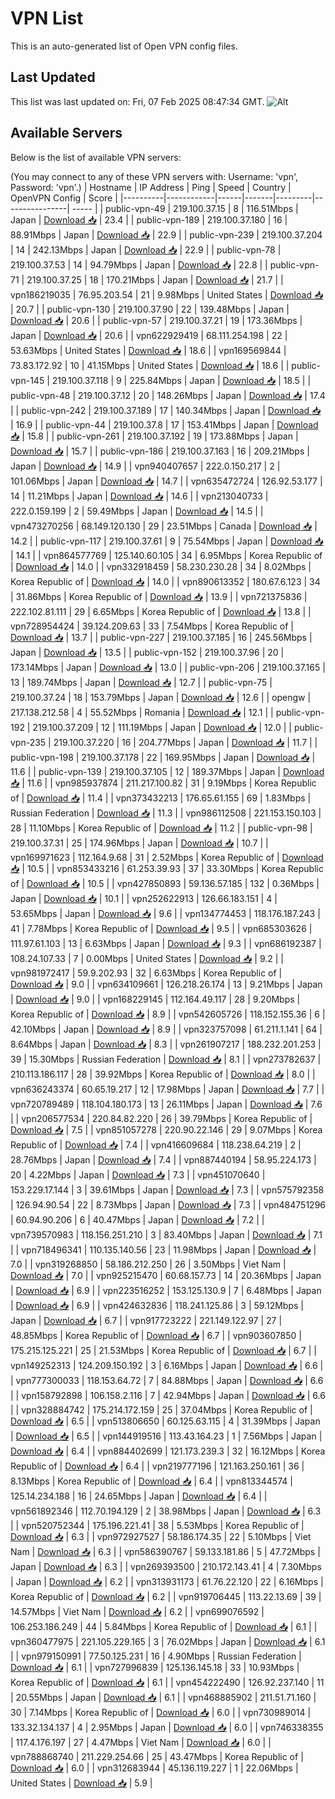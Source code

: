 # VPN List

This is an auto-generated list of Open VPN config files.

## Last Updated

This list was last updated on: Fri, 07 Feb 2025 08:47:34 GMT.
![Alt](https://repobeats.axiom.co/api/embed/186b98318ef1479477931607c1ad7d823f12451f.svg "Repobeats analytics image")

## Available Servers

Below is the list of available VPN servers:

(You may connect to any of these VPN servers with: Username: 'vpn', Password: 'vpn'.)
| Hostname | IP Address | Ping | Speed | Country | OpenVPN Config | Score |
|----------|------------|------|-------|---------|----------------| ----- |
| public-vpn-49 | 219.100.37.15 | 8 | 116.51Mbps | Japan | [Download 📥](./configs/server_0_JP.ovpn) | 23.4 |
| public-vpn-189 | 219.100.37.180 | 16 | 88.91Mbps | Japan | [Download 📥](./configs/server_1_JP.ovpn) | 22.9 |
| public-vpn-239 | 219.100.37.204 | 14 | 242.13Mbps | Japan | [Download 📥](./configs/server_2_JP.ovpn) | 22.9 |
| public-vpn-78 | 219.100.37.53 | 14 | 94.79Mbps | Japan | [Download 📥](./configs/server_3_JP.ovpn) | 22.8 |
| public-vpn-71 | 219.100.37.25 | 18 | 170.21Mbps | Japan | [Download 📥](./configs/server_4_JP.ovpn) | 21.7 |
| vpn186219035 | 76.95.203.54 | 21 | 9.98Mbps | United States | [Download 📥](./configs/server_5_US.ovpn) | 20.7 |
| public-vpn-130 | 219.100.37.90 | 22 | 139.48Mbps | Japan | [Download 📥](./configs/server_6_JP.ovpn) | 20.6 |
| public-vpn-57 | 219.100.37.21 | 19 | 173.36Mbps | Japan | [Download 📥](./configs/server_7_JP.ovpn) | 20.6 |
| vpn622929419 | 68.111.254.198 | 22 | 53.63Mbps | United States | [Download 📥](./configs/server_8_US.ovpn) | 18.6 |
| vpn169569844 | 73.83.172.92 | 10 | 41.15Mbps | United States | [Download 📥](./configs/server_9_US.ovpn) | 18.6 |
| public-vpn-145 | 219.100.37.118 | 9 | 225.84Mbps | Japan | [Download 📥](./configs/server_10_JP.ovpn) | 18.5 |
| public-vpn-48 | 219.100.37.12 | 20 | 148.26Mbps | Japan | [Download 📥](./configs/server_11_JP.ovpn) | 17.4 |
| public-vpn-242 | 219.100.37.189 | 17 | 140.34Mbps | Japan | [Download 📥](./configs/server_12_JP.ovpn) | 16.9 |
| public-vpn-44 | 219.100.37.8 | 17 | 153.41Mbps | Japan | [Download 📥](./configs/server_13_JP.ovpn) | 15.8 |
| public-vpn-261 | 219.100.37.192 | 19 | 173.88Mbps | Japan | [Download 📥](./configs/server_14_JP.ovpn) | 15.7 |
| public-vpn-186 | 219.100.37.163 | 16 | 209.21Mbps | Japan | [Download 📥](./configs/server_15_JP.ovpn) | 14.9 |
| vpn940407657 | 222.0.150.217 | 2 | 101.06Mbps | Japan | [Download 📥](./configs/server_16_JP.ovpn) | 14.7 |
| vpn635472724 | 126.92.53.177 | 14 | 11.21Mbps | Japan | [Download 📥](./configs/server_17_JP.ovpn) | 14.6 |
| vpn213040733 | 222.0.159.199 | 2 | 59.49Mbps | Japan | [Download 📥](./configs/server_18_JP.ovpn) | 14.5 |
| vpn473270256 | 68.149.120.130 | 29 | 23.51Mbps | Canada | [Download 📥](./configs/server_19_CA.ovpn) | 14.2 |
| public-vpn-117 | 219.100.37.61 | 9 | 75.54Mbps | Japan | [Download 📥](./configs/server_20_JP.ovpn) | 14.1 |
| vpn864577769 | 125.140.60.105 | 34 | 6.95Mbps | Korea Republic of | [Download 📥](./configs/server_21_KR.ovpn) | 14.0 |
| vpn332918459 | 58.230.230.28 | 34 | 8.02Mbps | Korea Republic of | [Download 📥](./configs/server_22_KR.ovpn) | 14.0 |
| vpn890613352 | 180.67.6.123 | 34 | 31.86Mbps | Korea Republic of | [Download 📥](./configs/server_23_KR.ovpn) | 13.9 |
| vpn721375836 | 222.102.81.111 | 29 | 6.65Mbps | Korea Republic of | [Download 📥](./configs/server_24_KR.ovpn) | 13.8 |
| vpn728954424 | 39.124.209.63 | 33 | 7.54Mbps | Korea Republic of | [Download 📥](./configs/server_25_KR.ovpn) | 13.7 |
| public-vpn-227 | 219.100.37.185 | 16 | 245.56Mbps | Japan | [Download 📥](./configs/server_26_JP.ovpn) | 13.5 |
| public-vpn-152 | 219.100.37.96 | 20 | 173.14Mbps | Japan | [Download 📥](./configs/server_27_JP.ovpn) | 13.0 |
| public-vpn-206 | 219.100.37.165 | 13 | 189.74Mbps | Japan | [Download 📥](./configs/server_28_JP.ovpn) | 12.7 |
| public-vpn-75 | 219.100.37.24 | 18 | 153.79Mbps | Japan | [Download 📥](./configs/server_29_JP.ovpn) | 12.6 |
| opengw | 217.138.212.58 | 4 | 55.52Mbps | Romania | [Download 📥](./configs/server_30_RO.ovpn) | 12.1 |
| public-vpn-192 | 219.100.37.209 | 12 | 111.19Mbps | Japan | [Download 📥](./configs/server_31_JP.ovpn) | 12.0 |
| public-vpn-235 | 219.100.37.220 | 16 | 204.77Mbps | Japan | [Download 📥](./configs/server_32_JP.ovpn) | 11.7 |
| public-vpn-198 | 219.100.37.178 | 22 | 169.95Mbps | Japan | [Download 📥](./configs/server_33_JP.ovpn) | 11.6 |
| public-vpn-139 | 219.100.37.105 | 12 | 189.37Mbps | Japan | [Download 📥](./configs/server_34_JP.ovpn) | 11.6 |
| vpn985937874 | 211.217.100.82 | 31 | 9.19Mbps | Korea Republic of | [Download 📥](./configs/server_35_KR.ovpn) | 11.4 |
| vpn373432213 | 176.65.61.155 | 69 | 1.83Mbps | Russian Federation | [Download 📥](./configs/server_36_RU.ovpn) | 11.3 |
| vpn986112508 | 221.153.150.103 | 28 | 11.10Mbps | Korea Republic of | [Download 📥](./configs/server_37_KR.ovpn) | 11.2 |
| public-vpn-98 | 219.100.37.31 | 25 | 174.96Mbps | Japan | [Download 📥](./configs/server_38_JP.ovpn) | 10.7 |
| vpn169971623 | 112.164.9.68 | 31 | 2.52Mbps | Korea Republic of | [Download 📥](./configs/server_39_KR.ovpn) | 10.5 |
| vpn853433216 | 61.253.39.93 | 37 | 33.30Mbps | Korea Republic of | [Download 📥](./configs/server_40_KR.ovpn) | 10.5 |
| vpn427850893 | 59.136.57.185 | 132 | 0.36Mbps | Japan | [Download 📥](./configs/server_41_JP.ovpn) | 10.1 |
| vpn252622913 | 126.66.183.151 | 4 | 53.65Mbps | Japan | [Download 📥](./configs/server_42_JP.ovpn) | 9.6 |
| vpn134774453 | 118.176.187.243 | 41 | 7.78Mbps | Korea Republic of | [Download 📥](./configs/server_43_KR.ovpn) | 9.5 |
| vpn685303626 | 111.97.61.103 | 13 | 6.63Mbps | Japan | [Download 📥](./configs/server_44_JP.ovpn) | 9.3 |
| vpn686192387 | 108.24.107.33 | 7 | 0.00Mbps | United States | [Download 📥](./configs/server_45_US.ovpn) | 9.2 |
| vpn981972417 | 59.9.202.93 | 32 | 6.63Mbps | Korea Republic of | [Download 📥](./configs/server_46_KR.ovpn) | 9.0 |
| vpn634109661 | 126.218.26.174 | 13 | 9.21Mbps | Japan | [Download 📥](./configs/server_47_JP.ovpn) | 9.0 |
| vpn168229145 | 112.164.49.117 | 28 | 9.20Mbps | Korea Republic of | [Download 📥](./configs/server_48_KR.ovpn) | 8.9 |
| vpn542605726 | 118.152.155.36 | 6 | 42.10Mbps | Japan | [Download 📥](./configs/server_49_JP.ovpn) | 8.9 |
| vpn323757098 | 61.211.1.141 | 64 | 8.64Mbps | Japan | [Download 📥](./configs/server_50_JP.ovpn) | 8.3 |
| vpn261907217 | 188.232.201.253 | 39 | 15.30Mbps | Russian Federation | [Download 📥](./configs/server_51_RU.ovpn) | 8.1 |
| vpn273782637 | 210.113.186.117 | 28 | 39.92Mbps | Korea Republic of | [Download 📥](./configs/server_52_KR.ovpn) | 8.0 |
| vpn636243374 | 60.65.19.217 | 12 | 17.98Mbps | Japan | [Download 📥](./configs/server_53_JP.ovpn) | 7.7 |
| vpn720789489 | 118.104.180.173 | 13 | 26.11Mbps | Japan | [Download 📥](./configs/server_54_JP.ovpn) | 7.6 |
| vpn206577534 | 220.84.82.220 | 26 | 39.79Mbps | Korea Republic of | [Download 📥](./configs/server_55_KR.ovpn) | 7.5 |
| vpn851057278 | 220.90.22.146 | 29 | 9.07Mbps | Korea Republic of | [Download 📥](./configs/server_56_KR.ovpn) | 7.4 |
| vpn416609684 | 118.238.64.219 | 2 | 28.76Mbps | Japan | [Download 📥](./configs/server_57_JP.ovpn) | 7.4 |
| vpn887440194 | 58.95.224.173 | 20 | 4.22Mbps | Japan | [Download 📥](./configs/server_58_JP.ovpn) | 7.3 |
| vpn451070640 | 153.229.17.144 | 3 | 39.61Mbps | Japan | [Download 📥](./configs/server_59_JP.ovpn) | 7.3 |
| vpn575792358 | 126.94.90.54 | 22 | 8.73Mbps | Japan | [Download 📥](./configs/server_60_JP.ovpn) | 7.3 |
| vpn484751296 | 60.94.90.206 | 6 | 40.47Mbps | Japan | [Download 📥](./configs/server_61_JP.ovpn) | 7.2 |
| vpn739570983 | 118.156.251.210 | 3 | 83.40Mbps | Japan | [Download 📥](./configs/server_62_JP.ovpn) | 7.1 |
| vpn718496341 | 110.135.140.56 | 23 | 11.98Mbps | Japan | [Download 📥](./configs/server_63_JP.ovpn) | 7.0 |
| vpn319268850 | 58.186.212.250 | 26 | 3.50Mbps | Viet Nam | [Download 📥](./configs/server_64_VN.ovpn) | 7.0 |
| vpn925215470 | 60.68.157.73 | 14 | 20.36Mbps | Japan | [Download 📥](./configs/server_65_JP.ovpn) | 6.9 |
| vpn223516252 | 153.125.130.9 | 7 | 6.48Mbps | Japan | [Download 📥](./configs/server_66_JP.ovpn) | 6.9 |
| vpn424632836 | 118.241.125.86 | 3 | 59.12Mbps | Japan | [Download 📥](./configs/server_67_JP.ovpn) | 6.7 |
| vpn917723222 | 221.149.122.97 | 27 | 48.85Mbps | Korea Republic of | [Download 📥](./configs/server_68_KR.ovpn) | 6.7 |
| vpn903607850 | 175.215.125.221 | 25 | 21.53Mbps | Korea Republic of | [Download 📥](./configs/server_69_KR.ovpn) | 6.7 |
| vpn149252313 | 124.209.150.192 | 3 | 6.16Mbps | Japan | [Download 📥](./configs/server_70_JP.ovpn) | 6.6 |
| vpn777300033 | 118.153.64.72 | 7 | 84.88Mbps | Japan | [Download 📥](./configs/server_71_JP.ovpn) | 6.6 |
| vpn158792898 | 106.158.2.116 | 7 | 42.94Mbps | Japan | [Download 📥](./configs/server_72_JP.ovpn) | 6.6 |
| vpn328884742 | 175.214.172.159 | 25 | 37.04Mbps | Korea Republic of | [Download 📥](./configs/server_73_KR.ovpn) | 6.5 |
| vpn513806650 | 60.125.63.115 | 4 | 31.39Mbps | Japan | [Download 📥](./configs/server_74_JP.ovpn) | 6.5 |
| vpn144919516 | 113.43.164.23 | 1 | 7.56Mbps | Japan | [Download 📥](./configs/server_75_JP.ovpn) | 6.4 |
| vpn884402699 | 121.173.239.3 | 32 | 16.12Mbps | Korea Republic of | [Download 📥](./configs/server_76_KR.ovpn) | 6.4 |
| vpn219777196 | 121.163.250.161 | 36 | 8.13Mbps | Korea Republic of | [Download 📥](./configs/server_77_KR.ovpn) | 6.4 |
| vpn813344574 | 125.14.234.188 | 16 | 24.65Mbps | Japan | [Download 📥](./configs/server_78_JP.ovpn) | 6.4 |
| vpn561892346 | 112.70.194.129 | 2 | 38.98Mbps | Japan | [Download 📥](./configs/server_79_JP.ovpn) | 6.3 |
| vpn520752344 | 175.196.221.41 | 38 | 5.53Mbps | Korea Republic of | [Download 📥](./configs/server_80_KR.ovpn) | 6.3 |
| vpn972927527 | 58.186.174.35 | 22 | 5.10Mbps | Viet Nam | [Download 📥](./configs/server_81_VN.ovpn) | 6.3 |
| vpn586390767 | 59.133.181.86 | 5 | 47.72Mbps | Japan | [Download 📥](./configs/server_82_JP.ovpn) | 6.3 |
| vpn269393500 | 210.172.143.41 | 4 | 7.30Mbps | Japan | [Download 📥](./configs/server_83_JP.ovpn) | 6.2 |
| vpn313931173 | 61.76.22.120 | 22 | 6.16Mbps | Korea Republic of | [Download 📥](./configs/server_84_KR.ovpn) | 6.2 |
| vpn919706445 | 113.22.13.69 | 39 | 14.57Mbps | Viet Nam | [Download 📥](./configs/server_85_VN.ovpn) | 6.2 |
| vpn699076592 | 106.253.186.249 | 44 | 5.84Mbps | Korea Republic of | [Download 📥](./configs/server_86_KR.ovpn) | 6.1 |
| vpn360477975 | 221.105.229.165 | 3 | 76.02Mbps | Japan | [Download 📥](./configs/server_87_JP.ovpn) | 6.1 |
| vpn979150991 | 77.50.125.231 | 16 | 4.90Mbps | Russian Federation | [Download 📥](./configs/server_88_RU.ovpn) | 6.1 |
| vpn727996839 | 125.136.145.18 | 33 | 10.93Mbps | Korea Republic of | [Download 📥](./configs/server_89_KR.ovpn) | 6.1 |
| vpn454222490 | 126.92.237.140 | 11 | 20.55Mbps | Japan | [Download 📥](./configs/server_90_JP.ovpn) | 6.1 |
| vpn468885902 | 211.51.71.160 | 30 | 7.14Mbps | Korea Republic of | [Download 📥](./configs/server_91_KR.ovpn) | 6.0 |
| vpn730989014 | 133.32.134.137 | 4 | 2.95Mbps | Japan | [Download 📥](./configs/server_92_JP.ovpn) | 6.0 |
| vpn746338355 | 117.4.176.197 | 27 | 4.47Mbps | Viet Nam | [Download 📥](./configs/server_93_VN.ovpn) | 6.0 |
| vpn788868740 | 211.229.254.66 | 25 | 43.47Mbps | Korea Republic of | [Download 📥](./configs/server_94_KR.ovpn) | 6.0 |
| vpn312683944 | 45.136.119.227 | 1 | 22.06Mbps | United States | [Download 📥](./configs/server_95_US.ovpn) | 5.9 |
